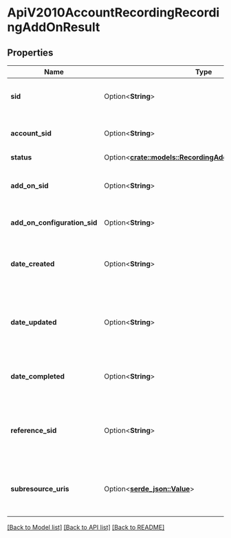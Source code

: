 # ApiV2010AccountRecordingRecordingAddOnResult

## Properties

Name | Type | Description | Notes
------------ | ------------- | ------------- | -------------
**sid** | Option<**String**> | The unique string that identifies the resource | [optional]
**account_sid** | Option<**String**> | The SID of the Account that created the resource | [optional]
**status** | Option<[**crate::models::RecordingAddOnResultEnumStatus**](recording_add_on_result_enum_status.md)> |  | [optional]
**add_on_sid** | Option<**String**> | The SID of the Add-on to which the result belongs | [optional]
**add_on_configuration_sid** | Option<**String**> | The SID of the Add-on configuration | [optional]
**date_created** | Option<**String**> | The RFC 2822 date and time in GMT that the resource was created | [optional]
**date_updated** | Option<**String**> | The RFC 2822 date and time in GMT that the resource was last updated | [optional]
**date_completed** | Option<**String**> | The date and time in GMT that the result was completed | [optional]
**reference_sid** | Option<**String**> | The SID of the recording to which the AddOnResult resource belongs | [optional]
**subresource_uris** | Option<[**serde_json::Value**](.md)> | A list of related resources identified by their relative URIs | [optional]

[[Back to Model list]](../README.md#documentation-for-models) [[Back to API list]](../README.md#documentation-for-api-endpoints) [[Back to README]](../README.md)


